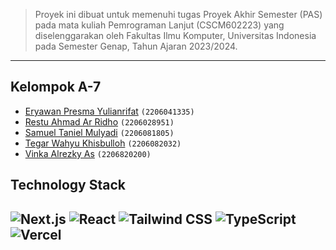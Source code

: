 > Proyek ini dibuat untuk memenuhi tugas Proyek Akhir Semester (PAS)
> pada mata kuliah Pemrograman Lanjut (CSCM602223) yang
> diselenggarakan oleh Fakultas Ilmu Komputer, Universitas Indonesia
> pada Semester Genap, Tahun Ajaran 2023/2024.

--------------------------------------------------------------------------------------------

## Kelompok A-7

-  [Eryawan Presma Yulianrifat](https://github.com/eryawww) `(2206041335)`<br>
-  [Restu Ahmad Ar Ridho](https://github.com/restuaar) `(2206028951)`<br>
-  [Samuel Taniel Mulyadi](https://github.com/SamuelTanielM) `(2206081805)`<br>
-  [Tegar Wahyu Khisbulloh](https://github.com/tegar-wahyu) `(2206082032)`<br>
-  [Vinka Alrezky As](https://github.com/vinkakniv) `(2206820200)`<br>

## Technology Stack

![Next.js](https://img.shields.io/badge/Next.js-000000?style=for-the-badge&logo=next.js&logoColor=white)
![React](https://img.shields.io/badge/React-20232A?style=for-the-badge&logo=react&logoColor=61DAFB)
![Tailwind CSS](https://img.shields.io/badge/Tailwind_CSS-38B2AC?style=for-the-badge&logo=tailwind-css&logoColor=white)
![TypeScript](https://img.shields.io/badge/TypeScript-3178C6?style=for-the-badge&logo=typescript&logoColor=white)
![Vercel](https://img.shields.io/badge/Vercel-000000?style=for-the-badge&logo=vercel&logoColor=white)
--------------------------------------------------------------------------------------------

